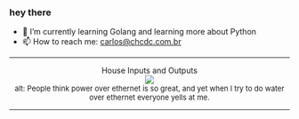 ### hey there 

- :seedling: I’m currently learning Golang and learning more about Python
- :mailbox: How to reach me: carlos@chcdc.com.br


---


<!-- xkcd -->
<p align="center">House Inputs and Outputs</br><img src=https://imgs.xkcd.com/comics/house_inputs_and_outputs.png></br><font size =2>alt: People think power over ethernet is so great, and yet when I try to do water over ethernet everyone yells at me.</br></font></p></table></p> 


<!-- xkcd -->
---

